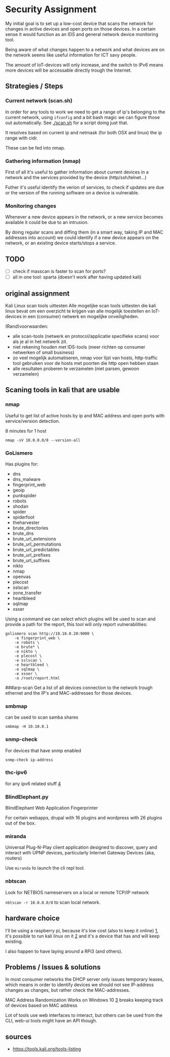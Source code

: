 # Security Assignment
My initial goal is to set up a low-cost device that scans the network for changes in active devices and open ports on those devices. In a certain sense it would function as an IDS and general network device monitoring tool.

Being aware of what changes happen to a network and what devices are on the network seems like useful information for ICT savy people.

The amount of IoT-devices will only increase, and the switch to IPv6 means more devices will be accessable directly trough the Internet.
## Strategies / Steps
### Current network (scan.sh)
In order for any tools to work we need to get a range of ip's belonging to the current network, using `ifconfig` and a bit bash magic we can figure those out automatically. See [./scan.sh](./scan.sh) for a script doing just that.

It resolves based on current ip and netmask (for both OSX and linux) the ip range with cidr.

These can be fed into nmap.
### Gathering information (nmap)
First of all it's useful to gather information about current devices in a network and the services provided by the device (http/ssh/telnet...)

Futher it's useful identify the verion of services, to check if updates are due or the version of the running software on a device is vulnerable.
### Monitoring changes
Whenever a new device appears in the network, or a new service becomes available it could be due to an intrusion.

By doing regular scans and diffing them (in a smart way, taking IP and MAC addresses into account) we could identify if a new device appears on the network, or an existing device starts/stops a service.
## TODO
- [ ] check if masscan is faster to scan for ports?
- [ ] all in one tool: sparta (doesn't work after having updated kali)

## original assignment
Kali Linux scan tools uittesten
Alle mogelijke scan tools uittesten die kali linux bevat om een overzicht te
krijgen van alle mogelijk toestellen en IoT-devices
in een (consumer) netwerk en mogelijke onveiligheden.

(Rand)voorwaarden:

- alle scan-tools (netwerk en protocol/applicatie specifieke scans) voor als je al in het netwerk zit.
- niet rekening houden met IDS-tools (meer richten op consumer netwerken of small business)
- zo veel mogelijk automatiseren, nmap voor lijst van hosts, http-traffic tool gebruiken voor de hosts met poorten die http open hebben staan
- alle resultaten proberen te verzamelen (niet parsen, gewoon verzamelen)

## Scaning tools in kali that are usable
### nmap
Useful to get list of active hosts by ip and MAC address and open ports with service/version detection.

8 minutes for 1 host
```
nmap -sV 10.0.0.0/8 --version-all
```
### GoLismero
Has plugins for:

- dns
- dns_malware
- fingerprint_web
- geoip
- punkspider
- robots
- shodan
- spider
- spiderfoot
- theharvester
- brute_directories
- brute_dns
- brute_url_extensions
- brute_url_permutations
- brute_url_predictables
- brute_url_prefixes
- brute_url_suffixes
- nikto
- nmap
- openvas
- plecost
- sslscan
- zone_transfer
- heartbleed
- sqlmap
- xsser

Using a command we can select which plugins will be used to scan and provide a path for the report, this tool will only report vulnerabilities:
```
golismero scan http://10.10.0.20:9000 \
	-e fingerprint_web \
	-e robots \
	-e brute* \
	-e nikto \
	-e plecost \
	-e sslscan \
	-e heartbleed \
	-e sqlmap \
	-e xsser \
	-o /root/report.html
```
###arp-scan
Get a list of all devices connection to the network trough ethernet and the IP's and MAC-addresses for those devices.

### smbmap 
can be used to scan samba shares
```
smbmap -H 10.10.0.1```
### snmp-check
For devices that have snmp enabled
```
snmp-check ip-address
```
### thc-ipv6
for any ipv6 related stuff [4]

### BlindElephant.py
BlindElephant Web Application Fingerprinter

For certain webapps, drupal with 16 plugins and wordpress with 26 plugins out of the box.

### miranda
Universal Plug-N-Play client application designed to discover, query and interact with UPNP devices, particularly Internet Gateway Devices (aka, routers)

Use `miranda` to launch the cli repl tool.

### nbtscan
Look for NETBIOS nameservers on a local or remote TCP/IP network

`nbtscan -r 10.0.0.0/8` to scan local network.
## hardware choice
I'll be using a raspberry pi, because it's low cost (also to keep it online) [1], it's possible to run kali linux on it [2] and it's a device that has and will keep existing.

I also happen to have laying around a RPi3 (and others).

## Problems / Issues & solutions
In most consumer networks the DHCP server only issues temporary leases, which means in order to identify devices we should not see IP-address changes as changes, but rather check the MAC-addresses.

MAC Address Randomization Works on Windows 10 [3] breaks keeping track of devices based on MAC address

Lot of tools use web interfaces to interact, but others can be used from the CLI, web-ui tools might have an API though.

## sources
- https://tools.kali.org/tools-listing

[1]: https://raspberrypi.stackexchange.com/questions/5033/how-much-energy-does-the-raspberry-pi-consume-in-a-day
[2]: https://www.offensive-security.com/kali-linux-arm-images/
[3]: https://www.mathyvanhoef.com/2016/03/how-mac-address-randomization-works-on.html
[4]: https://tools.kali.org/information-gathering/thc-ipv6
